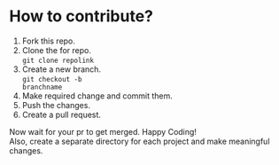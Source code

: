 # How to contribute?
1. Fork this repo.
2. Clone the for repo.<br/><code>git clone repolink</code>
3. Create a new branch.<br/><code>git checkout -b branchname</code>
4. Make required change and commit them.
5. Push the changes.
6. Create a pull request.

Now wait for your pr to get merged. Happy Coding!<br/>
Also, create a separate directory for each project and make meaningful changes.